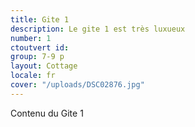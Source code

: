 ```yaml
---
title: Gite 1
description: Le gite 1 est très luxueux
number: 1
ctoutvert id: 
group: 7-9 p
layout: Cottage
locale: fr
cover: "/uploads/DSC02876.jpg"
---
```


Contenu du Gite 1
